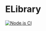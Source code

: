 # ELibrary

[![Node.js CI](https://github.com/stecrotti1/ELibrary/actions/workflows/node.js.yml/badge.svg?branch=master)](https://github.com/stecrotti1/ELibrary/actions/workflows/node.js.yml)
